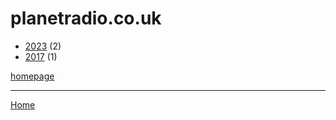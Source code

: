 # planetradio.co.uk

  * [2023](./planetradio-co-uk-2023.md) (2)
  * [2017](./planetradio-co-uk-2017.md) (1)

[homepage](https://planetradio.co.uk/)

----

[Home](../index.md)
